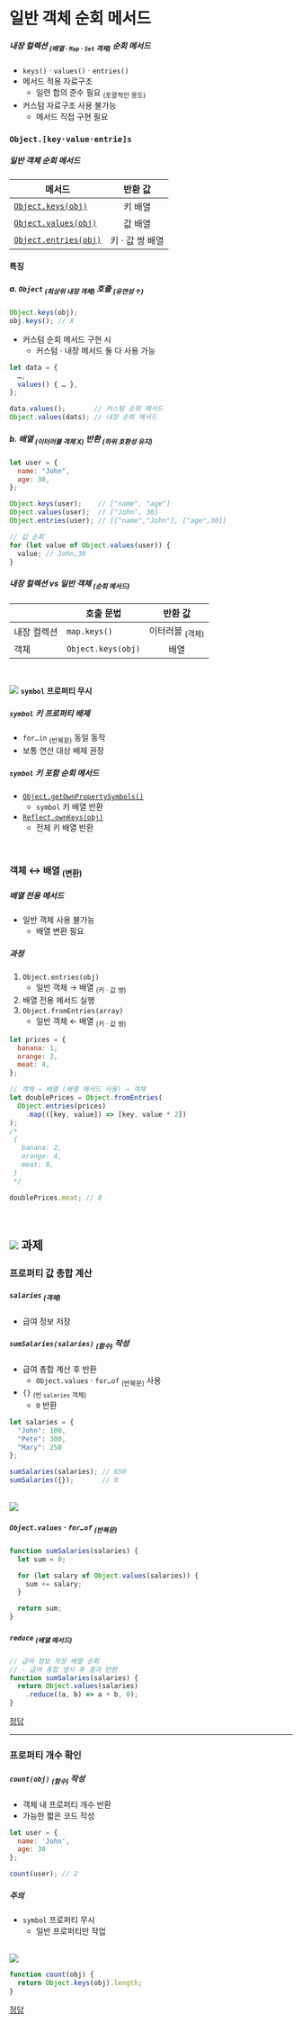 일반 객체 순회 메서드
====

##### 내장 컬렉션 <sub>(배열 · `Map` · `Set` 객체)</sub> 순회 메서드
- `keys()` · `values()` · `entries()`
- 메서드 적용 자료구조
  - 일련 합의 준수 필요 <sub>(포괄적인 용도)</sub>
- 커스텀 자료구조 사용 불가능
  - 메서드 직접 구현 필요

### `Object.[key·value·entrie]s`

##### 일반 객체 순회 메서드

|메서드|반환 값|
|---|:---:|
|[`Object.keys(obj)`](https://developer.mozilla.org/ko/docs/Web/JavaScript/Reference/Global_Objects/Object/keys)|키 배열|
|[`Object.values(obj)`](https://developer.mozilla.org/ko/docs/Web/JavaScript/Reference/Global_Objects/Object/values)|값 배열|
|[`Object.entries(obj)`](https://developer.mozilla.org/ko/docs/Web/JavaScript/Reference/Global_Objects/Object/entries)|키 · 값 쌍 배열|

#### 특징

##### a. `Object` <sub>(최상위 내장 객체)</sub> 호출 <sub>(유연성 ↑)</sub>
```javascript
Object.keys(obj);
obj.keys(); // X
```
- 커스텀 순회 메서드 구현 시
  - 커스텀 · 내장 메서드 둘 다 사용 가능
```javascript
let data = {
  …,
  values() { … },
};

data.values();       // 커스텀 순회 메서드
Object.values(dats); // 내장 순회 메서드
```

##### b. 배열 <sub>(이터러블 객체 X)</sub> 반환 <sub>(하위 호환성 유지)</sub>
```javascript
let user = {
  name: "John",
  age: 30,
};

Object.keys(user);    // ["name", "age"]
Object.values(user);  // ["John", 30]
Object.entries(user); // [["name","John"], ["age",30]]

// 값 순회
for (let value of Object.values(user)) {
  value; // John,30
}
```

##### 내장 컬렉션 vs 일반 객체 <sub>(순회 메서드)</sub>

||호출 문법|반환 값|
|---|---|:---:|
|내장 컬렉션|`map.keys()`|이터러블 <sub>(객체)</sub>|
|객체|`Object.keys(obj)`|배열|

<br />

<img src="../../images/commons/icons/triangle-exclamation-solid.svg" /> **`symbol` 프로퍼티 무시**

##### `symbol` 키 프로퍼티 배제
- `for…in` <sub>(반복문)</sub> 동일 동작
- 보통 연산 대상 배제 권장

##### `symbol` 키 포함 순회 메서드
- [`Object.getOwnPropertySymbols()`](https://developer.mozilla.org/ko/docs/Web/JavaScript/Reference/Global_Objects/Object/getOwnPropertySymbols)
  - `symbol` 키 배열 반환
- [`Reflect.ownKeys(obj)`](https://developer.mozilla.org/ko/docs/Web/JavaScript/Reference/Global_Objects/Reflect/ownKeys)
  - 전체 키 배열 반환

<br />

### 객체 ↔ 배열 <sub>(변환)</sub>

##### 배열 전용 메서드
- 일반 객체 사용 불가능
  - 배열 변환 필요

##### 과정
1. `Object.entries(obj)`
    - 일반 객체 → 배열 <sub>(키 · 값 쌍)</sub>
2. 배열 전용 메서드 실행
3. `Object.fromEntries(array)`
    - 일반 객체 ← 배열 <sub>(키 · 값 쌍)</sub>
```javascript
let prices = {
  banana: 1,
  orange: 2,
  meat: 4,
};

// 객체 → 배열 (배열 메서드 사용) → 객체
let doublePrices = Object.fromEntries(
  Object.entries(prices)
    .map(([key, value]) => [key, value * 2])
);
/*
 {
   banana: 2,
   orange: 4,
   meat: 8,
 }
 */

doublePrices.meat; // 8
```

<br />

## <img src="../../images/commons/icons/circle-check-solid.svg" /> 과제

### 프로퍼티 값 총합 계산

##### `salaries` <sub>(객체)</sub>
- 급여 정보 저장

##### `sumSalaries(salaries)` <sub>(함수)</sub> 작성
- 급여 총합 계산 후 반환
  - `Object.values` · `for…of` <sub>(반복문)</sub> 사용
- `{}` <sub>(빈 `salaries` 객체)</sub>
  - `0` 반환
```javascript
let salaries = {
  "John": 100,
  "Pete": 300,
  "Mary": 250
};

sumSalaries(salaries); // 650
sumSalaries({});       // 0
```

<br />

<img src="../../images/commons/icons/circle-answer.svg" />

##### `Object.values` · `for…of` <sub>(반복문)</sub>
```javascript
function sumSalaries(salaries) {
  let sum = 0;

  for (let salary of Object.values(salaries)) {
    sum += salary;
  }

  return sum;
}
```

##### `reduce` <sub>(배열 메서드)</sub>
```javascript
// 급여 정보 저장 배열 순회
// - 급여 총합 생서 후 결과 반환
function sumSalaries(salaries) {
  return Object.values(salaries)
    .reduce((a, b) => a + b, 0);
}
```

[정답](https://plnkr.co/edit/wW11AbYSAdbT0ibz?p=preview)

<hr />

### 프로퍼티 개수 확인

##### `count(obj)` <sub>(함수)</sub> 작성
- 객체 내 프로퍼티 개수 반환
- 가능한 짧은 코드 작성
```javascript
let user = {
  name: 'John',
  age: 30
};

count(user); // 2
```

##### 주의
- `symbol` 프로퍼티 무시
  - 일반 프로퍼티만 작업

<br />

<img src="../../images/commons/icons/circle-answer.svg" />

```javascript
function count(obj) {
  return Object.keys(obj).length;
}
```

[정답](https://plnkr.co/edit/TTdbMxFjvHW5sFMj?p=preview)
